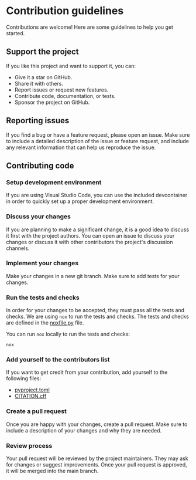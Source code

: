 # Contribution guidelines

Contributions are welcome! Here are some guidelines to help you get started.

## Support the project

If you like this project and want to support it, you can:

- Give it a star on GitHub.
- Share it with others.
- Report issues or request new features.
- Contribute code, documentation, or tests.
- Sponsor the project on GitHub.


## Reporting issues

If you find a bug or have a feature request, please open an issue. Make sure to include a detailed description of the issue or feature request, and include any relevant information that can help us reproduce the issue.


## Contributing code

### Setup development environment

If you are using Visual Studio Code, you can use the included devcontainer in order to quickly set up a proper development environment.

### Discuss your changes

If you are planning to make a significant change, it is a good idea to discuss it first with the project authors. You can open an issue to discuss your changes or discuss it with other contributors the project's discussion channels.

### Implement your changes

Make your changes in a new git branch. Make sure to add tests for your changes.

### Run the tests and checks

In order for your changes to be accepted, they must pass all the tests and checks. We are using `nox` to run the tests and checks.
The tests and checks are defined in the [noxfile.py](noxfile.py) file.

You can run `nox` locally to run the tests and checks:

```shell
nox
```

### Add yourself to the contributors list

If you want to get credit from your contribution, add yourself to the following files:

- [pyproject.toml](pyproject.toml)
- [CITATION.cff](CITATION.cff)

### Create a pull request

Once you are happy with your changes, create a pull request. Make sure to include a description of your changes and why they are needed.

### Review process

Your pull request will be reviewed by the project maintainers. They may ask for changes or suggest improvements. Once your pull request is approved, it will be merged into the main branch.

